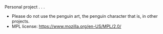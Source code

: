 Personal project . . . 


- Please do not use the penguin art, the penguin character that is, in other projects. 
- MPL license: https://www.mozilla.org/en-US/MPL/2.0/
